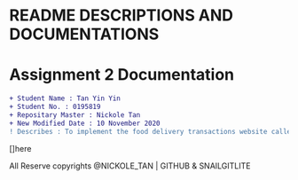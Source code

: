 # README DESCRIPTIONS AND DOCUMENTATIONS
# Assignment 2 Documentation
```diff
+ Student Name : Tan Yin Yin 
+ Student No. : 0195819
+ Repositary Master : Nickole Tan 
+ New Modified Date : 10 November 2020
! Describes : To implement the food delivery transactions website called PIZZAGANG. 
```
[]here







All Reserve copyrights @NICKOLE_TAN | GITHUB & SNAILGITLITE
 

